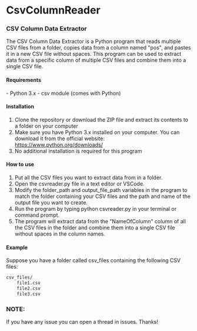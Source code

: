 # CsvColumnReader

<h3>CSV Column Data Extractor</h3>
The CSV Column Data Extractor is a Python program that reads multiple CSV files from a folder, copies data from a column named "pos", and pastes it in a new CSV file without spaces. This program can be used to extract data from a specific column of multiple CSV files and combine them into a single CSV file.

<h4>Requirements</h4>
- Python 3.x
- csv module (comes with Python)

<h4>Installation</h4>

1. Clone the repository or download the ZIP file and extract its contents to a folder on your computer
2. Make sure you have Python 3.x installed on your computer. You can download it from the official website: https://www.python.org/downloads/
3. No additional installation is required for this program

<h4>How to use</h4>

1. Put all the CSV files you want to extract data from in a folder.
2. Open the csvreader.py file in a text editor or VSCode.
3. Modify the folder_path and output_file_path variables in the program to match the folder containing your CSV files and the path and name of the output file you want to create.
4. Run the program by typing python csvreader.py in your terminal or command prompt.
5. The program will extract data from the "NameOfColumn" column of all the CSV files in the folder and combine them into a single CSV file without spaces in the column names.

<h4>Example</h4>
Suppose you have a folder called csv_files containing the following CSV files:

```sh
csv_files/
    file1.csv
    file2.csv
    file3.csv
```

<b><h3>NOTE:</h3></b>
If you have any issue you can open a thread in issues.
Thanks!

